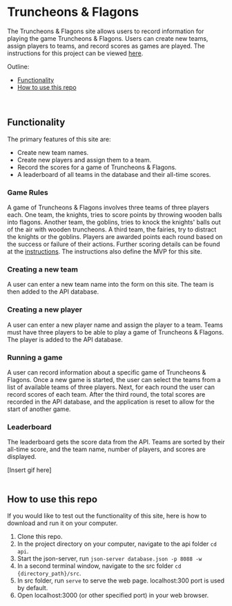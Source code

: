 # Truncheons &amp; Flagons

The Truncheons & Flagons site allows users to record information for playing the game Truncheons & Flagons. Users can create new teams, assign players to teams, and record scores as games are played. The instructions for this project can be viewed [here](./instructions.md).

Outline:
- [Functionality](#functionality)
- [How to use this repo](#how-to-use-this-repo)

<br>

## Functionality
The primary features of this site are:
- Create new team names.
- Create new players and assign them to a team.
- Record the scores for a game of Truncheons & Flagons.
- A leaderboard of all teams in the database and their all-time scores.

### Game Rules
A game of Truncheons & Flagons involves three teams of three players each. One team, the knights, tries to score points by throwing wooden balls into flagons. Another team, the goblins, tries to knock the knights' balls out of the air with wooden truncheons. A third team, the fairies, try to distract the knights or the goblins. Players are awarded points each round based on the success or failure of their actions. Further scoring details can be found at the [instructions](./instructions.md). The instructions also define the MVP for this site.

### Creating a new team

A user can enter a new team name into the form on this site. The team is then added to the API database.

### Creating a new player

A user can enter a new player name and assign the player to a team. Teams must have three players to be able to play a game of Truncheons & Flagons. The player is added to the API database.

### Running a game

A user can record information about a specific game of Truncheons & Flagons. Once a new game is started, the user can select the teams from a list of available teams of three players. Next, for each round the user can record scores of each team. After the third round, the total scores are recorded in the API database, and the application is reset to allow for the start of another game.

### Leaderboard

The leaderboard gets the score data from the API. Teams are sorted by their all-time score, and the team name, number of players, and scores are displayed.

[Insert gif here]
<br><br>

## How to use this repo
If you would like to test out the functionality of this site, here is how to download and run it on your computer.

1. Clone this repo.
2. In the project directory on your computer, navigate to the api folder `cd api`.
3. Start the json-server, run `json-server database.json -p 8088 -w`
4. In a second terminal window, navigate to the src folder `cd {directory_path}/src`.
5. In src folder, run `serve` to serve the web page. localhost:300 port is used by default.
6. Open localhost:3000 (or other specified port) in your web browser.